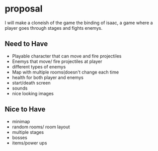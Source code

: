 # proposal
I will make a cloneish of the game the binding of isaac, a game where a player goes through stages and fights enemys.
## Need to Have
- Playable character that can move and fire projectiles
- Enemys that move/ fire projectiles at player
- different types of enemys
- Map with multiple rooms(doesn't change each time
- health for both player and enemys
- start/death screen
- sounds
- nice looking images
## Nice to Have
- minimap
- random rooms/ room layout
- multiple stages
- bosses
- items/power ups
